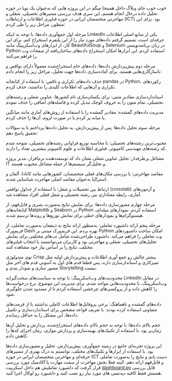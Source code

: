 خوب خوب جای وبلاگ داخل همینجا میگم در این پروژه‌ هایی که به‌عنوان یک نوپا در حوزه تحلیل داده درحال انجام هستم، این سری هدف بررسی مسیرهای تحصیلی، شغلی و مهاجرتی متخصصان ایرانی در حوزه فناوری اطلاعات و ارتباطات (ICT) بود. برای این منظور، مراحل زیر را طی کردم:

مرحله اول جمع‌آوری داده‌ها: با توجه به اینکه LinkedIn یکی از منابع اصلی اطلاعات حرفه‌ای است، تصمیم گرفتم داده‌های مورد نیاز را از این پلتفرم استخراج کنم. برای این کار، از ابزارهای وب‌اسکرپینگ مانند BeautifulSoup و Selenium در زبان برنامه‌نویسی Python استفاده کردم. این ابزارها امکان استخراج داده‌های ساختاریافته از صفحات وب را فراهم می‌کنند.

مرحله دوم پیش‌پردازش داده‌ها: داده‌های خام استخراج‌شده معمولاً دارای نواقص و ناسازگاری‌هایی هستند. برای آماده‌سازی داده‌ها جهت تحلیل، مراحل زیر را انجام دادم:

حذف داده‌های تکراری و ناقص: با استفاده از کتابخانه pandas در Python، رکوردهای تکراری و آن‌هایی که اطلاعات کلیدی را نداشتند، حذف کردم.

استانداردسازی مقادیر متنی: برای یکسان‌سازی نام کشورها، عناوین شغلی و رشته‌های تحصیلی، تمام متون را به حروف کوچک تبدیل کرده و فاصله‌های اضافی را حذف نمودم.

مدیریت داده‌های گمشده: مقادیر گمشده را با استفاده از روش‌های آماری مانند میانگین یا میانه پر کردم یا در صورت لزوم، آن‌ها را حذف کردم.


مرحله سوم تحلیل داده‌ها: پس از پیش‌پردازش، به تحلیل داده‌ها پرداختم تا به سؤالات تحقیق پاسخ دهم:

محبوب‌ترین رشته‌های تحصیلی: با محاسبه توزیع فراوانی رشته‌های تحصیلی، متوجه شدم که رشته‌های مهندسی کامپیوتر، فناوری اطلاعات و علوم کامپیوتر بیشترین تعداد را دارند.

مشاغل پرطرفدار: تحلیل عناوین شغلی نشان داد که توسعه‌دهنده نرم‌افزار، مدیر پروژه IT و تحلیل‌گر سیستم‌ها از جمله مشاغل محبوب هستند.

مقاصد مهاجرتی: با بررسی مکان‌های فعلی متخصصان، کشورهایی مانند کانادا، آلمان و استرالیا به‌عنوان مقاصد اصلی مهاجرت شناسایی شدند.

ارتباط بین تحصیلات و شغل: با استفاده از جداول توافقی (crosstab) و آزمون‌های آماری، رابطه معناداری بین رشته تحصیلی و شغل فعلی افراد مشاهده شد.


مرحله چهارم مصورسازی داده‌ها: برای نمایش نتایج به‌صورت بصری و قابل‌فهم، از کتابخانه‌های Matplotlib و Seaborn در Python استفاده کردم. نمودارهای میله‌ای، هیستوگرام‌ها و نمودارهای خطی برای نمایش توزیع‌ها و روندها ترسیم شدند.

مرحله پنجم ارائه داشبورد تعاملی: به‌منظور ارائه نتایج به ذینفعان به‌صورت تعاملی، از فریم‌ورک Dash بهره بردم. این فریم‌ورک مبتنی بر Python امکان ساخت داشبوردهای وب تعاملی را فراهم می‌کند. داشبورد طراحی‌شده شامل تب‌های مختلفی برای نمایش تحلیل‌های تحصیلی، شغلی و مهاجرتی بود و کاربران می‌توانستند با انتخاب فیلترهای مختلف، نتایج را بر اساس نیاز خود مشاهده کنند.

توی متدولوژی Crisp بیشتر چالش رو جمع آوری اطلاعات و پیش‌پردازش اولیه مثل تمیزکاری و استاندارسازی داره، پس قطعا قدم های اول به آسونی قدم های آخر مثل مصور سازی و نمودار بندی و Storytelling نیست.

محدودیت‌های وب‌اسکرپینگ: با توجه به سیاست‌های سخت‌گیرانه LinkedIn در مقابل وب‌اسکرپینگ، با محدودیت‌هایی مواجه شدم. برای مدیریت این موضوع، نرخ درخواست‌ها را کاهش داده و از پروکسی‌های چرخشی استفاده کردم تا از مسدود شدن جلوگیری شود.

داده‌های گمشده و ناهماهنگ: برخی پروفایل‌ها اطلاعات کاملی نداشتند یا از فرمت‌های متفاوتی استفاده کرده بودند. با تعریف قواعد مشخص برای استانداردسازی و تکمیل داده‌ها، این مشکل را به حداقل رساندم.

حجم بالای داده‌ها: با توجه به حجم بالای داده‌های استخراج‌شده، پردازش و تحلیل آن‌ها زمان‌بر بود. با استفاده از تکنیک‌های بهینه‌سازی و پردازش موازی، زمان اجرای کدها را کاهش دادم.

این پروژه تجربه‌ای جامع در زمینه جمع‌آوری، پیش‌پردازش، تحلیل و مصورسازی داده‌ها بود. با استفاده از ابزارها و تکنیک‌های مختلف، توانستم به درک بهتری از مسیرهای حرفه‌ای و مهاجرتی متخصصان ایرانی در حوزه ICT دست یابم و نتایج را به‌صورت تعاملی و قابل‌فهم ارائه دهم. البته فعلا بخش مهاجرت از سمت مهارت یا آکادمیک مورد بررسی قرار گرفت که داشبورد تعاملیش هم داخل اسکریپت [dashboard.py](dashboard.py) قابل بررسی هستش فقط کافیه دپدنسی های مورد نیاز رو نصب کنید و داشبورد رو لوکال اجرا کنید.
